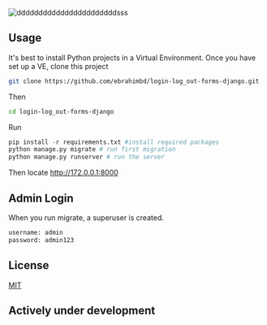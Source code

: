 ![dddddddddddddddddddddddsss](https://user-images.githubusercontent.com/67005999/114759414-f0207b00-9d7f-11eb-813d-e12832180222.JPG)

 
## Usage
It's best to install Python projects in a Virtual Environment. Once you have set up a VE, clone this project

```bash
git clone https://github.com/ebrahimbd/login-log_out-forms-django.git
```
Then

```bash
cd login-log_out-forms-django
```
Run

```python
pip install -r requirements.txt #install required packages
python manage.py migrate # run first migration
python manage.py runserver # run the server
```
Then locate http://172.0.0.1:8000

## Admin Login
When you run migrate, a superuser is created.
```bash
username: admin
password: admin123
```

 
## License
[MIT](https://choosealicense.com/licenses/mit/)

## Actively under development
